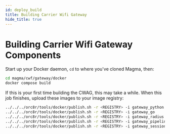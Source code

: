 ```yaml
---
id: deploy_build
title: Building Carrier Wifi Gateway
hide_title: true
---
```


# Building Carrier Wifi Gateway Components

Start up your Docker daemon, `cd` to where you've cloned Magma, then:

```bash
cd magma/cwf/gateway/docker
docker compose build
```

If this is your first time building the CWAG, this may take a while. When this
job finishes, upload these images to your image registry:

```bash
../../../orc8r/tools/docker/publish.sh -r <REGISTRY> -i gateway_python
../../../orc8r/tools/docker/publish.sh -r <REGISTRY> -i gateway_go
../../../orc8r/tools/docker/publish.sh -r <REGISTRY> -i gateway_radius
../../../orc8r/tools/docker/publish.sh -r <REGISTRY> -i gateway_pipelined
../../../orc8r/tools/docker/publish.sh -r <REGISTRY> -i gateway_sessiond
```
